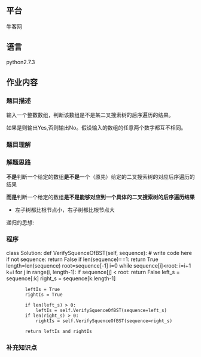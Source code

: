 ## 平台
牛客网

## 语言
python2.7.3

## 作业内容

### 题目描述
输入一个整数数组，判断该数组是不是某二叉搜索树的后序遍历的结果。

如果是则输出Yes,否则输出No。假设输入的数组的任意两个数字都互不相同。



### 题目理解

### 解题思路
**不是**判断一个给定的数组**是不是**一个（原先）给定的二叉搜索树的对应后序遍历的结果

**而是**判断一个给定的数组**是不是能够对应到一个具体的二叉搜索树的后序遍历结果**

* 左子树都比根节点小，右子树都比根节点大

递归的思想:



### 程序

   class Solution:
       def VerifySquenceOfBST(self, sequence):
           # write code here
           if not sequence:
               return False
           if len(sequence)==1:
               return True
           length=len(sequence)
           root=sequence[-1]
           i=0
           while  sequence[i]<root:
               i=i+1
           k=i
           for j in range(i, length-1):
               if sequence[j] < root:
                   return False
           left_s = sequence[:k]
           right_s = sequence[k:length-1]
             
           leftIs = True
           rightIs = True
             
           if len(left_s) > 0:
               leftIs = self.VerifySquenceOfBST(sequence=left_s)
           if len(right_s) > 0:
               rightIs = self.VerifySquenceOfBST(sequence=right_s)
    
           return leftIs and rightIs


### 补充知识点


